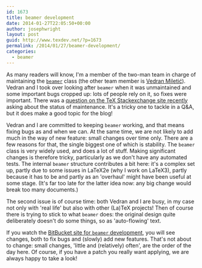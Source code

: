 ```yaml
---
id: 1673
title: beamer development
date: 2014-01-27T22:05:50+00:00
author: josephwright
layout: post
guid: http://www.texdev.net/?p=1673
permalink: /2014/01/27/beamer-development/
categories:
  - beamer
---
```

As many readers will know, I'm a member of the two-man team in charge of maintaining the [`beamer`](http://ctan.org/pkg/beamer) class (the other team member is [Vedran Miletić](https://bitbucket.org/rivanvx)). Vedran and I took over looking after `beamer` when it was unmaintained and some important bugs cropped up: lots of people rely on it, so fixes were important. There was a [question on the TeX Stackexchange site recently](http://tex.stackexchange.com/q/155923/73) asking about the status of maintenance. It's a tricky one to tackle in a Q&amp;A, but it does make a good topic for the blog!

Vedran and I are committed to keeping `beamer` working, and that means fixing bugs as and when we can. At the same time, we are not likely to add much in the way of new feature: small changes over time only. There are a few reasons for that, the single biggest one of which is stability. The `beamer` class is very widely used, and does a lot of stuff. Making significant changes is therefore tricky, particularly as we don't have any automated tests. The internal `beamer` structure contributes a bit here: it's a complex set up, partly due to some issues in LaTeX2e (why I work on LaTeX3), partly because it has to be and partly as an 'overhaul' might have been useful at some stage. (It's far too late for the latter idea now: any big change would break too many documents.)

The second issue is of course time: both Vedran and I are busy, in my case not only with 'real life' but also with other (La)TeX projects! Then of course there is trying to stick to what `beamer` does: the original design quite deliberately doesn't do some things, so as 'auto-flowing' text.

If you watch the [BitBucket site for `beamer` development,](https://bitbucket.org/rivanvx/beamer/wiki/Home) you will see changes, both to fix bugs and (slowly) add new features. That's not about to change: small changes, 'little and (relatively) often', are the order of the day here. Of course, if you have a patch you really want applying, we are always happy to take a look!
